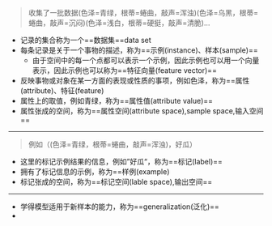 > 收集了一批数据(色泽=青绿，根蒂=蜷曲，敲声=浑浊)(色泽=乌黑，根蒂=蜷曲，敲声=沉闷)(色泽=浅白，根蒂=硬挺，敲声=清脆)...

- 记录的集合称为一个==数据集==data set
- 每条记录是关于一个事物的描述，称为==示例(instance)、样本(sample)==
	- 由于空间中的每一个点都可以表示一个示例，因此示例也可以用一个向量表示，因此示例也可以称为==特征向量(feature vector)==
- 反映事物或对象在某一方面的表现或性质的事项，例如色泽，称为==属性(attribute)、特征(feature)
- 属性上的取值，例如青绿，称为==属性值(attribute value)==
- 属性张成的空间，称为==属性空间(attribute space),sample space,输入空间==
----
> 例如（(色泽=青绿，根蒂=蜷曲，敲声=浑浊)，好瓜）

- 这里的标记示例结果的信息，例如”好瓜“，称为==标记(label)==
- 拥有了标记信息的示例，称为==样例(example)
- 标记张成的空间，称为==标记空间(lable space),输出空间==
---
- 学得模型适用于新样本的能力，称为==generalization(泛化)==
- 